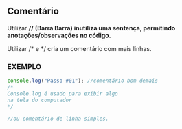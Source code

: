 ## Comentário

Utilizar **//** **(Barra Barra) inutiliza uma sentença, permitindo anotações/observações no código.**

Utilizar /* e */ cria um comentário com mais linhas.

### **EXEMPLO**

```jsx
console.log("Passo #01"); //comentário bom demais
/*
Console.log é usado para exibir algo
na tela do computador
*/

//ou comentário de linha simples.
```

